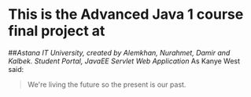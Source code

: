 # This is the Advanced Java 1 course final project at
##*Astana IT University, created by Alemkhan, Nurahmet, Damir and Kalbek. Student Portal, JavaEE Servlet Web Application*
As Kanye West said:

> We're living the future so
> the present is our past.
